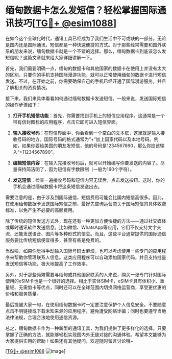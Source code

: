 # 缅甸数据卡怎么发短信？轻松掌握国际通讯技巧[[TG💪+ @esim1088](https://t.me/s/esim1088)]

在如今这个全球化时代，通讯工具已经成为了我们生活中不可或缺的一部分。无论是国内还是国际通讯，短信都是一种快速便捷的方式。对于那些经常需要和国外联系的朋友来说，缅甸数据卡就是一个不错的选择。那么，缅甸数据卡到底该怎么发短信呢？这篇文章就来给大家详细讲解一下。

首先，我们需要明确一点，缅甸的数据卡和其他国家的数据卡在使用上并没有太大的区别，只要你的手机支持国际漫游功能，就可以正常使用缅甸的数据卡进行短信发送。不过，在开始之前，你需要确保自己的手机已经开通了国际漫游服务，并且了解相关的资费情况。

接下来，我们来具体看看如何通过缅甸数据卡发送短信。一般来说，发送国际短信的操作步骤如下：

1. **打开手机短信功能**：首先，你需要找到手机上的短信应用程序。这通常是一个带有信封图标的应用程序，点击它即可进入短信界面。

2. **输入接收号码**：在短信界面中，你会看到一个空白的文本框，这里就是输入接收号码的地方。国际号码的格式通常为“+”加上国家代码以及本地号码。例如，如果你要给美国的朋友发短信，他的号码是1234567890，那么你应该输入“+11234567890”。

3. **编辑短信内容**：在输入完接收号码后，就可以开始编写你要发送的内容了。尽量保持简洁明了，因为短信有字数限制（一般为160个字符）。

4. **发送短信**：检查一遍接收号码和短信内容无误后，点击发送按钮。这时，你的手机会通过缅甸数据卡将这条短信发送出去。

需要注意的是，由于涉及到国际通信，短信费用可能会比国内短信高很多。因此，在使用缅甸数据卡发送国际短信之前，最好先咨询运营商关于国际短信的具体收费标准，以免产生不必要的高额费用。

除了传统的短信发送方式外，现在还有一种更加方便快捷的方法——通过社交媒体或即时通讯软件发送信息。比如微信、WhatsApp等应用，它们不仅支持文字交流，还能发送语音、图片等多种形式的信息。而且，这些平台通常提供的国际通信服务要比传统短信便宜得多，甚至有些是免费的。

当然啦，如果你觉得手动输入国际号码太麻烦，也可以考虑使用一些专门的应用程序来帮助你管理联系人信息。这类应用程序可以自动添加国家代码，并且支持批量发送短信等功能，极大地提高了工作效率。

另外，对于那些频繁需要与缅甸或其他国家联系的人来说，购买一张专门针对国际使用的eSIM卡也是一个很好的选择。相比于实体SIM卡，eSIM卡具有体积小、重量轻、无需剪卡等优点，同时还可以在全球范围内切换网络运营商，享受更优惠的价格和服务质量。

最后提醒大家一句，在使用缅甸数据卡时一定要注意保护个人信息安全。不要随意点击不明链接或下载未知来源的应用程序，避免遭受网络诈骗；同时也要遵守当地法律法规，合理合法地使用通信资源。

总之，缅甸数据卡作为一种新型的通讯工具，为我们提供了更多样化的选择。只要掌握了正确的方法，就能够轻松实现国内外无缝对接的沟通体验。希望本文能够为大家提供实用的帮助！如果还有其他疑问，欢迎随时留言讨论哦~

[[TG💪+ @esim1088](https://t.me/s/esim1088) ![Image](https://i.postimg.cc/4NQfJmqS/Snipaste-2025-05-13-00-14-12.png)]